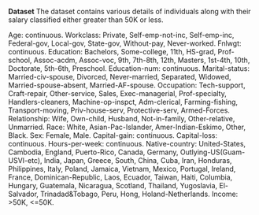 
**Dataset**
The dataset contains various details of individuals along with their salary classified either greater than 50K or less.

Age: continuous.
Workclass: Private, Self-emp-not-inc, Self-emp-inc, Federal-gov, Local-gov, State-gov, Without-pay, Never-worked.
Fnlwgt: continuous.
Education: Bachelors, Some-college, 11th, HS-grad, Prof-school, Assoc-acdm, Assoc-voc, 9th, 7th-8th, 12th, Masters, 1st-4th, 10th, Doctorate, 5th-6th, Preschool.
Education-num: continuous.
Marital-status: Married-civ-spouse, Divorced, Never-married, Separated, Widowed, Married-spouse-absent, Married-AF-spouse.
Occupation: Tech-support, Craft-repair, Other-service, Sales, Exec-managerial, Prof-specialty, Handlers-cleaners, Machine-op-inspct, Adm-clerical, Farming-fishing, Transport-moving, Priv-house-serv, Protective-serv, Armed-Forces.
Relationship: Wife, Own-child, Husband, Not-in-family, Other-relative, Unmarried.
Race: White, Asian-Pac-Islander, Amer-Indian-Eskimo, Other, Black.
Sex: Female, Male.
Capital-gain: continuous.
Capital-loss: continuous.
Hours-per-week: continuous.
Native-country: United-States, Cambodia, England, Puerto-Rico, Canada, Germany, Outlying-US(Guam-USVI-etc), India, Japan, Greece, South, China, Cuba, Iran, Honduras, Philippines, Italy, Poland, Jamaica, Vietnam, Mexico, Portugal, Ireland, France, Dominican-Republic, Laos, Ecuador, Taiwan, Haiti, Columbia, Hungary, Guatemala, Nicaragua, Scotland, Thailand, Yugoslavia, El-Salvador, Trinadad&Tobago, Peru, Hong, Holand-Netherlands.
Income: >50K, <=50K.
